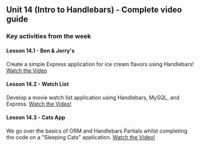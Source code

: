 ## Unit 14 (Intro to Handlebars) - Complete video guide

 
### Key activities from the week

#### Lesson 14.1 - Ben & Jerry's

Create a simple Express application for ice cream flavors using Handlebars!
[Watch the Video](https://www.youtube.com/watch?v=cMAIbAJcvZo)

#### Lesson 14.2 - Watch List

Develop a movie watch list application using Handlebars, MySQL, and Express.
[Watch the Video!](https://www.youtube.com/watch?v=qwUbsg95TbI)

#### Lesson 14.3 - Cats App

We go over the basics of ORM and Handlebars Partials whilst completing the code on a "Sleeping Cats" application.
[Watch the Video!](https://www.youtube.com/watch?v=ZooUVmp_t4s)
